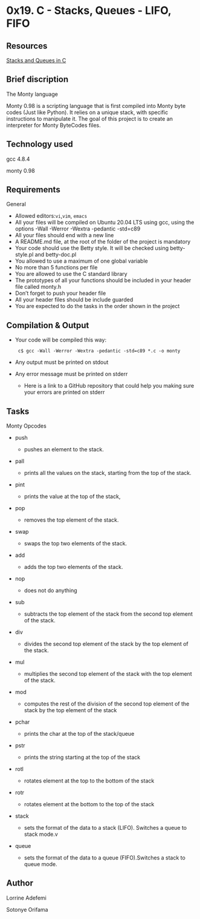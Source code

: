 #  0x19. C - Stacks, Queues - LIFO, FIFO

## Resources

[Stacks and Queues in C](https://data-flair.training/blogs/stacks-and-queues-in-c/)

## Brief discription

The Monty language

Monty 0.98 is a scripting language that is first compiled into Monty byte codes (Just like Python). It relies on a unique stack, with specific instructions to manipulate it. The goal of this project is to create an interpreter for Monty ByteCodes files.

## Technology used

gcc 4.8.4

monty 0.98

## Requirements

General

- Allowed editors:`vi`,`vim`, `emacs`
- All your files will be compiled on Ubuntu 20.04 LTS using gcc, using the options -Wall -Werror -Wextra -pedantic -std=c89
- All your files should end with a new line
- A README.md file, at the root of the folder of the project is mandatory
- Your code should use the Betty style. It will be checked using betty-style.pl and betty-doc.pl
- You allowed to use a maximum of one global variable
- No more than 5 functions per file
- You are allowed to use the C standard library
- The prototypes of all your functions should be included in your header file called monty.h
- Don’t forget to push your header file
- All your header files should be include guarded
- You are expected to do the tasks in the order shown in the project

## Compilation & Output

- Your code will be compiled this way:

       c$ gcc -Wall -Werror -Wextra -pedantic -std=c89 *.c -o monty

- Any output must be printed on stdout
- Any error message must be printed on stderr
   - Here is a link to a GitHub repository that could help you making sure your errors are printed on stderr

## Tasks

Monty Opcodes

- push
  - pushes an element to the stack.

- pall
  - prints all the values on the stack, starting from the top of the stack.

- pint
  - prints the value at the top of the stack,

- pop
  - removes the top element of the stack.

- swap
  - swaps the top two elements of the stack.

- add
  - adds the top two elements of the stack.

- nop
  - does not do anything

- sub
  - subtracts the top element of the stack from the second top element of the stack.

- div
  - divides the second top element of the stack by the top element of the stack.

- mul
  - multiplies the second top element of the stack with the top element of the stack.

- mod
  - computes the rest of the division of the second top element of the stack by the top element of the stack

- pchar
  - prints the char at the top of the stack/queue

- pstr
  - prints the string starting at the top of the stack

- rotl
  - rotates  element at the top to the bottom of the stack

- rotr
  - rotates  element at the bottom to the  top  of the stack

- stack
  - sets the format of the data to a stack (LIFO). Switches a queue to stack mode.v

- queue
  - sets the format of the data to a queue (FIFO).Switches a stack to queue mode.

## Author

Lorrine Adefemi

Sotonye Orifama

